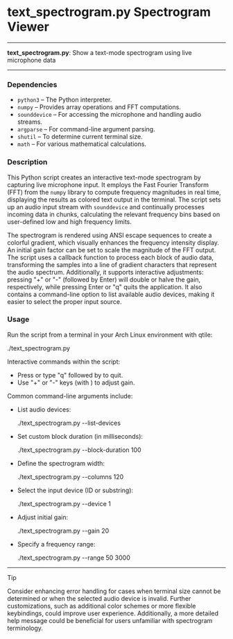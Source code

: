 # text_spectrogram.py Spectrogram Viewer

---

**text_spectrogram.py**: Show a text-mode spectrogram using live microphone data

---

### Dependencies

- `python3` – The Python interpreter.
- `numpy` – Provides array operations and FFT computations.
- `sounddevice` – For accessing the microphone and handling audio streams.
- `argparse` – For command-line argument parsing.
- `shutil` – To determine current terminal size.
- `math` – For various mathematical calculations.

### Description

This Python script creates an interactive text-mode spectrogram by capturing live microphone input. It employs the Fast Fourier Transform (FFT) from the `numpy` library to compute frequency magnitudes in real time, displaying the results as colored text output in the terminal. The script sets up an audio input stream with `sounddevice` and continually processes incoming data in chunks, calculating the relevant frequency bins based on user-defined low and high frequency limits.

The spectrogram is rendered using ANSI escape sequences to create a colorful gradient, which visually enhances the frequency intensity display. An initial gain factor can be set to scale the magnitude of the FFT output. The script uses a callback function to process each block of audio data, transforming the samples into a line of gradient characters that represent the audio spectrum. Additionally, it supports interactive adjustments: pressing "+" or "-" (followed by Enter) will double or halve the gain, respectively, while pressing Enter or "q" quits the application. It also contains a command-line option to list available audio devices, making it easier to select the proper input source.

### Usage

Run the script from a terminal in your Arch Linux environment with qtile:

  
  ./text_spectrogram.py

  
Interactive commands within the script:
  
  - Press <Enter> or type "q" followed by <Enter> to quit.
  - Use "+" or "-" keys (with <Enter>) to adjust gain.

  
Common command-line arguments include:

  
  - List audio devices:
    
      ./text_spectrogram.py --list-devices
  
  - Set custom block duration (in milliseconds):
  
      ./text_spectrogram.py --block-duration 100
  
  - Define the spectrogram width:
  
      ./text_spectrogram.py --columns 120
  
  - Select the input device (ID or substring):
  
      ./text_spectrogram.py --device 1
  
  - Adjust initial gain:
  
      ./text_spectrogram.py --gain 20
  
  - Specify a frequency range:
  
      ./text_spectrogram.py --range 50 3000

---

> [!TIP]
> Consider enhancing error handling for cases when terminal size cannot be determined or when the selected audio device is invalid. Further customizations, such as additional color schemes or more flexible keybindings, could improve user experience. Additionally, a more detailed help message could be beneficial for users unfamiliar with spectrogram terminology.  
